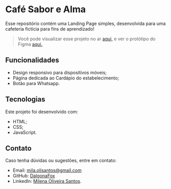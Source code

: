 # Café Sabor e Alma
Esse repositório contém uma Landing Page simples, desenvolvida para uma cafeteria fictícia para fins de aprendizado!
> Você pode visualizar esse projeto no ar [aqui,](https://cafesaborealma.onrender.com) e ver o protótipo do Figma [aqui.](https://www.figma.com/design/wYO53FSGRCffKw0SLgArSx/Caf%C3%A9-Sabor-e-Alma?node-id=0-1&t=8zMwLGJWU5I8TI1O-1)

## Funcionalidades
- Design responsivo para dispositivos móveis;
- Página dedicada ao Cardápio do estabelecimento;
- Botão para Whatsapp.

## Tecnologias
Este projeto foi desenvolvido com:
- HTML;
- CSS;
- JavaScript.

## Contato
Caso tenha dúvidas ou sugestões, entre em contato:
- Email: mila.olisantos@gmail.com
- GitHub: [DalgonaFox](https://github.com/DalgonaFox)
- LinkedIn: [Milena Oliveira Santos](https://www.linkedin.com/in/milena-oliveira-santos/).
